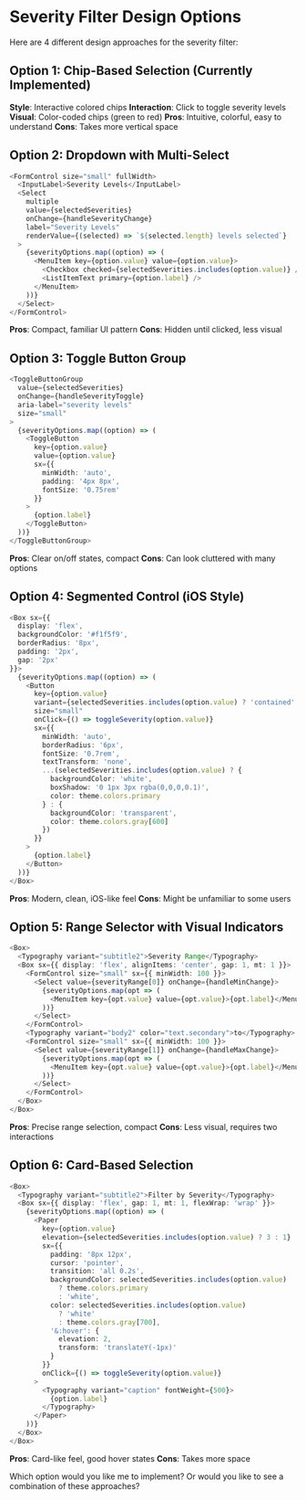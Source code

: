 # Severity Filter Design Options

Here are 4 different design approaches for the severity filter:

## Option 1: Chip-Based Selection (Currently Implemented)
**Style**: Interactive colored chips
**Interaction**: Click to toggle severity levels
**Visual**: Color-coded chips (green to red)
**Pros**: Intuitive, colorful, easy to understand
**Cons**: Takes more vertical space

## Option 2: Dropdown with Multi-Select
```typescript
<FormControl size="small" fullWidth>
  <InputLabel>Severity Levels</InputLabel>
  <Select
    multiple
    value={selectedSeverities}
    onChange={handleSeverityChange}
    label="Severity Levels"
    renderValue={(selected) => `${selected.length} levels selected`}
  >
    {severityOptions.map((option) => (
      <MenuItem key={option.value} value={option.value}>
        <Checkbox checked={selectedSeverities.includes(option.value)} />
        <ListItemText primary={option.label} />
      </MenuItem>
    ))}
  </Select>
</FormControl>
```
**Pros**: Compact, familiar UI pattern
**Cons**: Hidden until clicked, less visual

## Option 3: Toggle Button Group
```typescript
<ToggleButtonGroup
  value={selectedSeverities}
  onChange={handleSeverityToggle}
  aria-label="severity levels"
  size="small"
>
  {severityOptions.map((option) => (
    <ToggleButton 
      key={option.value} 
      value={option.value}
      sx={{ 
        minWidth: 'auto',
        padding: '4px 8px',
        fontSize: '0.75rem'
      }}
    >
      {option.label}
    </ToggleButton>
  ))}
</ToggleButtonGroup>
```
**Pros**: Clear on/off states, compact
**Cons**: Can look cluttered with many options

## Option 4: Segmented Control (iOS Style)
```typescript
<Box sx={{ 
  display: 'flex', 
  backgroundColor: '#f1f5f9',
  borderRadius: '8px',
  padding: '2px',
  gap: '2px'
}}>
  {severityOptions.map((option) => (
    <Button
      key={option.value}
      variant={selectedSeverities.includes(option.value) ? 'contained' : 'text'}
      size="small"
      onClick={() => toggleSeverity(option.value)}
      sx={{
        minWidth: 'auto',
        borderRadius: '6px',
        fontSize: '0.7rem',
        textTransform: 'none',
        ...(selectedSeverities.includes(option.value) ? {
          backgroundColor: 'white',
          boxShadow: '0 1px 3px rgba(0,0,0,0.1)',
          color: theme.colors.primary
        } : {
          backgroundColor: 'transparent',
          color: theme.colors.gray[600]
        })
      }}
    >
      {option.label}
    </Button>
  ))}
</Box>
```
**Pros**: Modern, clean, iOS-like feel
**Cons**: Might be unfamiliar to some users

## Option 5: Range Selector with Visual Indicators
```typescript
<Box>
  <Typography variant="subtitle2">Severity Range</Typography>
  <Box sx={{ display: 'flex', alignItems: 'center', gap: 1, mt: 1 }}>
    <FormControl size="small" sx={{ minWidth: 100 }}>
      <Select value={severityRange[0]} onChange={handleMinChange}>
        {severityOptions.map(opt => (
          <MenuItem key={opt.value} value={opt.value}>{opt.label}</MenuItem>
        ))}
      </Select>
    </FormControl>
    <Typography variant="body2" color="text.secondary">to</Typography>
    <FormControl size="small" sx={{ minWidth: 100 }}>
      <Select value={severityRange[1]} onChange={handleMaxChange}>
        {severityOptions.map(opt => (
          <MenuItem key={opt.value} value={opt.value}>{opt.label}</MenuItem>
        ))}
      </Select>
    </FormControl>
  </Box>
</Box>
```
**Pros**: Precise range selection, compact
**Cons**: Less visual, requires two interactions

## Option 6: Card-Based Selection
```typescript
<Box>
  <Typography variant="subtitle2">Filter by Severity</Typography>
  <Box sx={{ display: 'flex', gap: 1, mt: 1, flexWrap: 'wrap' }}>
    {severityOptions.map((option) => (
      <Paper
        key={option.value}
        elevation={selectedSeverities.includes(option.value) ? 3 : 1}
        sx={{
          padding: '8px 12px',
          cursor: 'pointer',
          transition: 'all 0.2s',
          backgroundColor: selectedSeverities.includes(option.value) 
            ? theme.colors.primary 
            : 'white',
          color: selectedSeverities.includes(option.value) 
            ? 'white' 
            : theme.colors.gray[700],
          '&:hover': {
            elevation: 2,
            transform: 'translateY(-1px)'
          }
        }}
        onClick={() => toggleSeverity(option.value)}
      >
        <Typography variant="caption" fontWeight={500}>
          {option.label}
        </Typography>
      </Paper>
    ))}
  </Box>
</Box>
```
**Pros**: Card-like feel, good hover states
**Cons**: Takes more space

Which option would you like me to implement? Or would you like to see a combination of these approaches?

